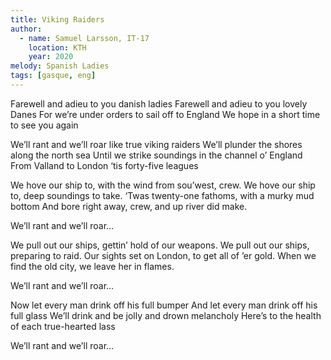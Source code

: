 ```yaml
---
title: Viking Raiders
author:
  - name: Samuel Larsson, IT-17
    location: KTH
    year: 2020
melody: Spanish Ladies
tags: [gasque, eng]
---
```


Farewell and adieu to you danish ladies
Farewell and adieu to you lovely Danes
For we’re under orders to sail off to England
We hope in a short time to see you again

We’ll rant and we’ll roar like true viking raiders
We’ll plunder the shores along the north sea
Until we strike soundings in the channel o’ England
From Valland to London ‘tis forty-five leagues

We hove our ship to, with the wind from sou’west, crew.
We hove our ship to, deep soundings to take.
‘Twas twenty-one fathoms, with a murky mud bottom
And bore right away, crew, and up river did make.

We’ll rant and we’ll roar...

We pull out our ships, gettin’ hold of our weapons.
We pull out our ships, preparing to raid.
Our sights set on London, to get all of ’er gold.
When we find the old city, we leave her in flames.

We’ll rant and we’ll roar...

Now let every man drink off his full bumper
And let every man drink off his full glass
We’ll drink and be jolly and drown melancholy
Here’s to the health of each true-hearted lass

We’ll rant and we’ll roar...
